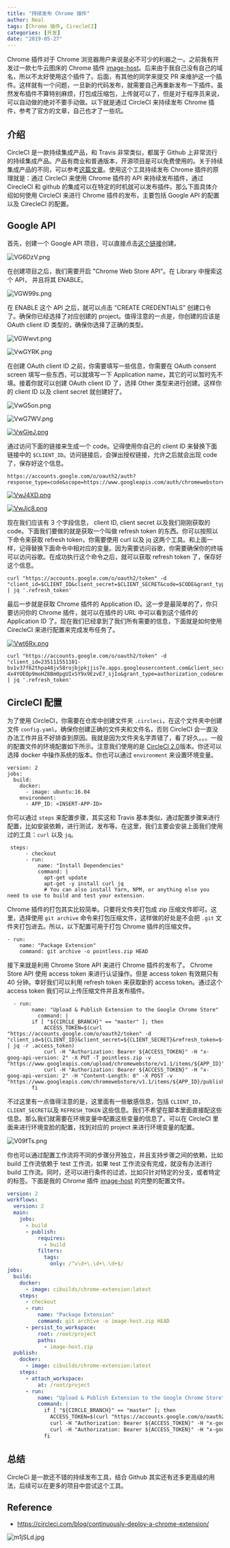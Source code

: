 ```yaml
---
title: "持续发布 Chrome 插件"
author: Neal
tags: [Chrome 插件, CirecleCI]
categories: [开发]
date: "2019-05-27" 
---
```


Chrome 插件对于 Chrome 浏览器用户来说是必不可少的利器之一。之前我有开发过一款七牛云图床的 Chrome 插件 [image-host](https://github.com/neal1991/image-host)。后来由于我自己没有自己的域名，所以不太好使用这个插件了。后面，有其他的同学来提交 PR 来维护这一个插件。这样就有一个问题，一旦新的代码发布，就需要自己再重新发布一下插件。虽然发布插件不算特别麻烦，打包成压缩包，上传就可以了，但是对于程序员来说，可以自动做的绝对不要手动做。以下就是通过 CircleCI 来持续发布 Chrome 插件，参考了官方的文章，自己也才了一些坑。

## 介绍

CircleCI 是一款持续集成产品，和 Travis 非常类似，都属于 Github 上非常流行的持续集成产品。产品有商业和普通版本，开源项目是可以免费使用的。关于持续集成产品的不同，可以参考[这篇文章](https://hackernoon.com/continuous-integration-circleci-vs-travis-ci-vs-jenkins-41a1c2bd95f5)。使用这个工具持续发布 Chrome 插件的原理就是：通过 CircleCI 来使用 Chrome 插件的 API 来持续发布插件，通过 CirecleCI 和 github 的集成可以在特定的时机就可以发布插件。那么下面具体介绍如何使用 CircleCI 来进行 Chrome 插件的发布，主要包括 Google API 的配置以及 CirecleCI 的配置。

## Google API

首先，创建一个 Google API 项目，可以直接点击[这个链接](https://console.developers.google.com/projectcreate?organizationId=0)创建。

![VG6DzV.png](https://s2.ax1x.com/2019/06/02/VG6DzV.png)

在创建项目之后，我们需要开启 "Chrome Web Store API"。在 Library 中搜索这个 API， 并且将其 ENABLE。

![VGW99s.png](https://s2.ax1x.com/2019/06/02/VGW99s.png)

在 ENABLE 这个 API 之后，就可以点击 "CREATE CREDENTIALS" 创建口令了。确保你已经选择了对应创建的 project。值得注意的一点是，你创建的应该是 OAuth client ID 类型的，确保你选择了正确的类型。

![VGWwvt.png](https://s2.ax1x.com/2019/06/02/VGWwvt.png)

![VwGYRK.png](https://s2.ax1x.com/2019/06/07/VwGYRK.png)

在创建 OAuth client ID 之前，你需要填写一些信息，你需要在 OAuth consent screen 填写一些东西，可以就填写一下 Application name，其它的可以暂时先不填。接着你就可以创建 OAuth client ID 了，选择 Other 类型来进行创建。这样你的 client ID 以及 client secret 就创建好了。

![VwG5on.png](https://s2.ax1x.com/2019/06/07/VwG5on.png)

![VwG7WV.png](https://s2.ax1x.com/2019/06/07/VwG7WV.png)

[![VwGjeJ.png](https://s2.ax1x.com/2019/06/07/VwGjeJ.png)](https://imgchr.com/i/VwGjeJ)

通过访问下面的链接来生成一个 code。记得使用你自己的 client ID 来替换下面链接中的 `$CLIENT_ID`。访问链接后，会弹出授权链接，允许之后就会出现 code 了，保存好这个信息。

```
https://accounts.google.com/o/oauth2/auth?response_type=code&scope=https://www.googleapis.com/auth/chromewebstore&client_id=$CLIENT_ID&redirect_uri=urn:ietf:wg:oauth:2.0:oob
```

[![VwJ4XD.png](https://s2.ax1x.com/2019/06/07/VwJ4XD.png)](https://imgchr.com/i/VwJ4XD)

[![VwJjc8.png](https://s2.ax1x.com/2019/06/07/VwJjc8.png)](https://imgchr.com/i/VwJjc8)

现在我们应该有 3 个字段信息， client ID, client secret 以及我们刚刚获取的 code。下面我们要做的就是获取一个叫做 refresh token 的东西。你可以按照以下命令来获取 refresh token，你需要使用 curl 以及 jq 这两个工具。和上面一样，记得替换下面命令中相对应的变量。因为需要访问谷歌，你需要确保你的终端可以访问谷歌。在成功执行这个命令之后，就可以获取 refresh token 了，保存好这个信息。

```
curl "https://accounts.google.com/o/oauth2/token" -d "client_id=$CLIENT_ID&client_secret=$CLIENT_SECRET&code=$CODE&grant_type=authorization_code&redirect_uri=urn:ietf:wg:oauth:2.0:oob" | jq '.refresh_token'
```

最后一步就是获取 Chrome 插件的 Application ID。这一步是最简单的了，你只要访问你的 Chrome 插件，就可以在插件的 URL 中可以看到这个插件的 Application ID 了。现在我们已经拿到了我们所有需要的信息，下面就是如何使用 CirecleCI 来进行配置来完成发布任务了。

[![Vwt6Rx.png](https://s2.ax1x.com/2019/06/07/Vwt6Rx.png)](https://imgchr.com/i/Vwt6Rx)

```
curl "https://accounts.google.com/o/oauth2/token" -d "client_id=235111551101-bv1v37f62thpa48jv58rojbjpkjjis7e.apps.googleusercontent.com&client_secret=cxCM40gME_odlELuVr4B9eSD&code=4/YgFSGSQuhSec7WDVF-4x4YOEOp9moHZ8Bm0pgUIxSY9x9EzvE7_sjIo&grant_type=authorization_code&redirect_uri=urn:ietf:wg:oauth:2.0:oob" | jq '.refresh_token'
```

## CircleCI 配置

为了使用 CircleCI，你需要在仓库中创建文件夹 `.circleci`，在这个文件夹中创建文件 `config.yaml`。确保你创建正确的文件夹和文件名，否则 CircleCI 会一直没办法工作并且不好排查到原因。我就是因为文件夹名字弄错了，看了好久。。。一般的配置文件的环境配置如下所示。注意我们使用的是 [CircleCI 2.0](https://circleci.com/features/)版本。你还可以选择 docker 中操作系统的版本。你也可以通过 `environment` 来设置环境变量。

```
version: 2
jobs:
  build:
    docker:
      - image: ubuntu:16.04
    environment:
      - APP_ID: <INSERT-APP-ID>
```

你可以通过 `steps` 来配置步骤，其实这和 Travis 基本类似，通过配置步骤来进行配置，比如安装依赖，进行测试，发布等。在这里，我们主要会安装上面我们使用过的工具：`curl` 以及 `jq`。

```
 steps:
      - checkout
      - run:
          name: "Install Dependencies"
          command: |
            apt-get update
            apt-get -y install curl jq
            # You can also install Yarn, NPM, or anything else you need to use to build and test your extension.
```

Chrome 插件的打包其实比较简单。只要将文件夹打包成 zip 压缩文件即可。这里，选择使用 `git archive` 命令来打包压缩文件，这样做的好处是不会把 `.git` 文件夹打包进去。所以，以下配置可用于打包 Chrome 插件的压缩文件。

```
- run:
    name: "Package Extension"
    command: git archive -o pointless.zip HEAD
```

接下来就是利用 Chrome Store API 来进行 Chrome 插件的发布了。 Chrome Store API 使用 access token 来进行认证操作。但是 access token 有效期只有 40 分钟。幸好我们可以利用 refresh token 来获取新的 access token。通过这个 access token 我们可以上传压缩文件并且发布插件。

```
  - run:
        name: "Upload & Publish Extension to the Google Chrome Store"
          command: |
        if [ "${CIRCLE_BRANCH}" == "master" ]; then
            ACCESS_TOKEN=$(curl "https://accounts.google.com/o/oauth2/token" -d "client_id=${CLIENT_ID}&client_secret=${CLIENT_SECRET}&refresh_token=${REFRESH_TOKEN}&grant_type=refresh_token&redirect_uri=urn:ietf:wg:oauth:2.0:oob" | jq -r .access_token)
            curl -H "Authorization: Bearer ${ACCESS_TOKEN}" -H "x-goog-api-version: 2" -X PUT -T pointless.zip -v "https://www.googleapis.com/upload/chromewebstore/v1.1/items/${APP_ID}"
            curl -H "Authorization: Bearer ${ACCESS_TOKEN}" -H "x-goog-api-version: 2" -H "Content-Length: 0" -X POST -v "https://www.googleapis.com/chromewebstore/v1.1/items/${APP_ID}/publish"
        fi
```

不过这里有一点值得注意的是，这里面有一些敏感信息，包括 `CLIENT_ID`，`CLIENT_SECRET`以及 `REFRESH_TOKEN` 这些信息。我们不希望在脚本里面直接配这些信息。那么我们就需要在环境变量中配置这些变量的信息了。可以在 CircleCI 里面来进行环境变脸的配置，找到对应的 project 来进行环境变量的配置。

![V09fTs.png](https://s2.ax1x.com/2019/06/07/V09fTs.png)

你也可以通过配置工作流将不同的步骤分开独立，并且支持步骤之间的依赖，比如 build 工作流依赖于 test 工作流，如果 test 工作流没有完成，就没有办法进行 build 工作流。同时，还可以进行条件的过滤，比如只针对特定的分支，或者特定的标签。下面是我的 Chrome 插件 [image-host](https://github.com/neal1991/image-host) 的完整的配置文件。

```yaml
version: 2
workflows:
  version: 2
  main:
    jobs:
      - build
      - publish:
          requires:
            - build
          filters:
            tags:
              only: /^v\d+\.\d+\.\d+$/
jobs:
  build:
    docker:
      - image: cibuilds/chrome-extension:latest
    steps:
      - checkout
      - run:
          name: "Package Extension"
          command: git archive -o image-host.zip HEAD
      - persist_to_workspace:
          root: /root/project
          paths:
            - image-host.zip    
  publish:
    docker:
      - image: cibuilds/chrome-extension:latest
    steps:
      - attach_workspace:
          at: /root/project
      - run:
          name: "Upload & Publish Extension to the Google Chrome Store"
          command: |
            if [ "${CIRCLE_BRANCH}" == "master" ]; then
              ACCESS_TOKEN=$(curl "https://accounts.google.com/o/oauth2/token" -d "client_id=${CLIENT_ID}&client_secret=${CLIENT_SECRET}&refresh_token=${REFRESH_TOKEN}&grant_type=refresh_token&redirect_uri=urn:ietf:wg:oauth:2.0:oob" | jq -r .access_token)
              curl -H "Authorization: Bearer ${ACCESS_TOKEN}" -H "x-goog-api-version: 2" -X PUT -T image-host.zip -v "https://www.googleapis.com/upload/chromewebstore/v1.1/items/${APP_ID}"
              curl -H "Authorization: Bearer ${ACCESS_TOKEN}" -H "x-goog-api-version: 2" -H "Content-Length: 0" -X POST -v "https://www.googleapis.com/chromewebstore/v1.1/items/${APP_ID}/publish"
            fi
```

## 总结

CircleCi 是一款还不错的持续发布工具，结合 Github 其实还有还多更高级的用法，后续可以在更多的项目中尝试这个工具。

## Reference

* https://circleci.com/blog/continuously-deploy-a-chrome-extension/

![m1jSLd.jpg](https://s2.ax1x.com/2019/08/19/m1jSLd.jpg)

